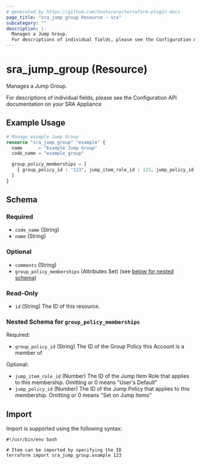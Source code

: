 ```yaml
---
# generated by https://github.com/hashicorp/terraform-plugin-docs
page_title: "sra_jump_group Resource - sra"
subcategory: ""
description: |-
  Manages a Jump Group.
  For descriptions of individual fields, please see the Configuration API documentation on your SRA Appliance
---
```


# sra_jump_group (Resource)

Manages a Jump Group.

For descriptions of individual fields, please see the Configuration API documentation on your SRA Appliance

## Example Usage

```terraform
# Manage example Jump Group
resource "sra_jump_group" "example" {
  name      = "Example Jump Group"
  code_name = "example_group"

  group_policy_memberships = [
    { group_policy_id : "123", jump_item_role_id : 123, jump_policy_id : 123 }
  ]
}
```

<!-- schema generated by tfplugindocs -->
## Schema

### Required

- `code_name` (String)
- `name` (String)

### Optional

- `comments` (String)
- `group_policy_memberships` (Attributes Set) (see [below for nested schema](#nestedatt--group_policy_memberships))

### Read-Only

- `id` (String) The ID of this resource.

<a id="nestedatt--group_policy_memberships"></a>
### Nested Schema for `group_policy_memberships`

Required:

- `group_policy_id` (String) The ID of the Group Policy this Account is a member of

Optional:

- `jump_item_role_id` (Number) The ID of the Jump Item Role that applies to this membership. Omitting or 0 means "User's Default"
- `jump_policy_id` (Number) The ID of the Jump Policy that applies to this membership. Omitting or 0 means "Set on Jump Items"

## Import

Import is supported using the following syntax:

```shell
#!/usr/bin/env bash

# Item can be imported by specifying the ID
terraform import sra_jump_group.example 123
```
